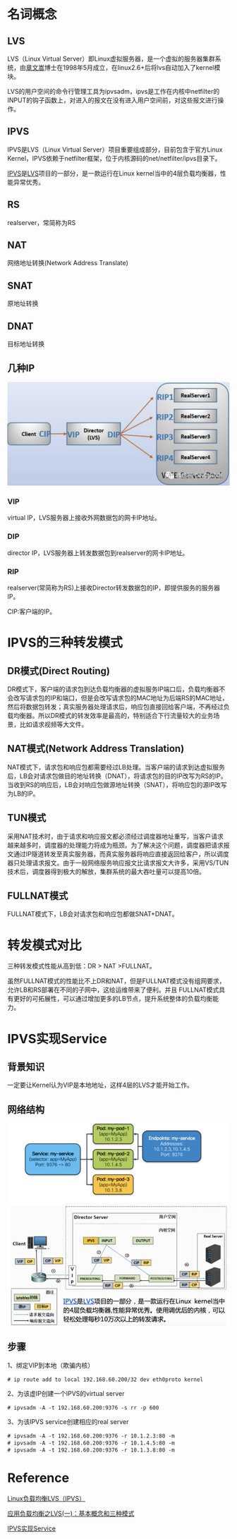 

# 名词概念

## LVS

LVS（Linux Virtual Server）即Linux虚拟服务器，是一个虚拟的服务器集群系统，由[章文嵩](https://baike.baidu.com/item/%E7%AB%A0%E6%96%87%E5%B5%A9)博士在1998年5月成立，在linux2.6+后将lvs自动加入了kernel模块。

LVS的用户空间的命令行管理工具为ipvsadm，ipvs是工作在内核中netfilter的INPUT的钩子函数上，对进入的报文在没有进入用户空间前，对这些报文进行操作。

## IPVS

IPVS是LVS（Linux Virtual Server）项目重要组成部分，目前包含于官方Linux Kernel，IPVS依赖于netfilter框架，位于内核源码的net/netfilter/ipvs目录下。

[IPVS](http://www.linuxvirtualserver.org/software/ipvs.html)是[LVS](http://www.linuxvirtualserver.org/)项目的一部分，是一款运行在Linux kernel当中的4层负载均衡器，性能异常优秀。 

## RS

realserver，常简称为RS

## NAT

网络地址转换(Network Address Translate)

## SNAT

原地址转换

## DNAT

目标地址转换

## 几种IP

![20220227_ipvs_1.png](./imgs/20220227_ipvs_1.png)

### VIP

virtual IP，LVS服务器上接收外网数据包的网卡IP地址。

### DIP

director IP，LVS服务器上转发数据包到realserver的网卡IP地址。

### RIP

realserver(常简称为RS)上接收Director转发数据包的IP，即提供服务的服务器IP。

CIP:客户端的IP。


# IPVS的三种转发模式

## DR模式(Direct Routing)

DR模式下，客户端的请求包到达负载均衡器的虚拟服务IP端口后，负载均衡器不会改写请求包的IP和端口，但是会改写请求包的MAC地址为后端RS的MAC地址，然后将数据包转发；真实服务器处理请求后，响应包直接回给客户端，不再经过负载均衡器。所以DR模式的转发效率是最高的，特别适合下行流量较大的业务场景，比如请求视频等大文件。

## NAT模式(Network Address Translation)

NAT模式下，请求包和响应包都需要经过LB处理。当客户端的请求到达虚拟服务后，LB会对请求包做目的地址转换（DNAT），将请求包的目的IP改写为RS的IP。当收到RS的响应后，LB会对响应包做源地址转换（SNAT），将响应包的源IP改写为LB的IP。

## TUN模式

采用NAT技术时，由于请求和响应报文都必须经过调度器地址重写，当客户请求越来越多时，调度器的处理能力将成为瓶颈。为了解决这个问题，调度器把请求报文通过IP隧道转发至真实服务器，而真实服务器将响应直接返回给客户，所以调度器只处理请求报文。由于一般网络服务响应报文比请求报文大许多，采用VS/TUN技术后，调度器得到极大的解放，集群系统的最大吞吐量可以提高10倍。

## FULLNAT模式

FULLNAT模式下，LB会对请求包和响应包都做SNAT+DNAT。

# 转发模式对比

三种转发模式性能从高到低：DR > NAT >FULLNAT。

 虽然FULLNAT模式的性能比不上DR和NAT，但是FULLNAT模式没有组网要求，允许LB和RS部署在不同的子网中，这给运维带来了便利。并且 FULLNAT模式具有更好的可拓展性，可以通过增加更多的LB节点，提升系统整体的负载均衡能力。


# IPVS实现Service

## 背景知识

一定要让Kernel认为VIP是本地地址，这样4层的LVS才能开始工作。

## 网络结构

![20220227_ipvs_2.png](./imgs/20220227_ipvs_2.png)

## 步骤

1、绑定VIP到本地（欺骗内核）

```shell
# ip route add to local 192.168.60.200/32 dev eth0proto kernel
```
2、为该虚IP创建一个IPVS的virtual server
```shell
# ipvsadm -A -t 192.168.60.200:9376 -s rr -p 600
```
3、为该IPVS service创建相应的real server
```shell
# ipvsadm -A -t 192.168.60.200:9376 -r 10.1.2.3:80 -m
# ipvsadm -A -t 192.168.60.200:9376 -r 10.1.4.5:80 -m
# ipvsadm -A -t 192.168.60.200:9376 -r 10.1.3.8:80 -m
```


# Reference

[Linux负载均衡LVS（IPVS）](https://www.cnblogs.com/lipengxiang2009/p/7349271.html)

[应用负载均衡之LVS(一)：基本概念和三种模式](https://www.sohu.com/a/223150286_744906)

[IPVS实现Service](https://www.bilibili.com/video/BV1XJ411s7cd?spm_id_from=333.999.0.0)

